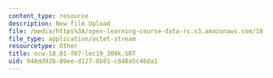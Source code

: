 ```yaml
---
content_type: resource
description: New file Upload
file: /media/https%3A/open-learning-course-data-rc.s3.amazonaws.com/18-01sc-single-variable-calculus-fall-2010/948dd92b89eed1278b81c848a5c46da1_ocw-18.01-f07-lec19_300k.SRT
file_type: application/octet-stream
resourcetype: Other
title: ocw-18.01-f07-lec19_300k.SRT
uid: 948dd92b-89ee-d127-8b81-c848a5c46da1
---
```

